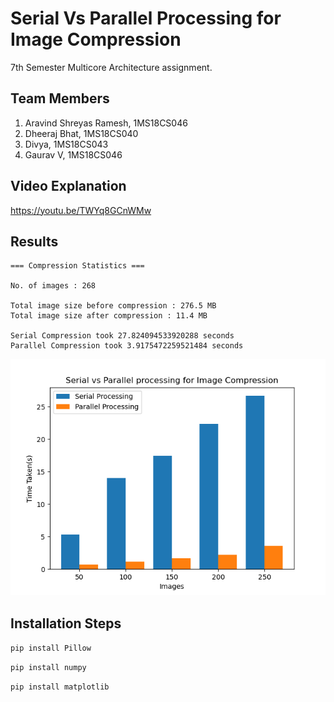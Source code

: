 # Serial Vs Parallel Processing for Image Compression

7th Semester Multicore Architecture assignment.

## Team Members

1. Aravind Shreyas Ramesh, 1MS18CS046
2. Dheeraj Bhat, 1MS18CS040
3. Divya, 1MS18CS043
4. Gaurav V, 1MS18CS046

## Video Explanation

https://youtu.be/TWYq8GCnWMw

## Results

```
=== Compression Statistics ===

No. of images : 268

Total image size before compression : 276.5 MB
Total image size after compression : 11.4 MB

Serial Compression took 27.824094533920288 seconds
Parallel Compression took 3.9175472259521484 seconds

```

![comparison graph](./NewComparisonGraph.png)

## Installation Steps

`pip install Pillow`

`pip install numpy`

`pip install matplotlib`
